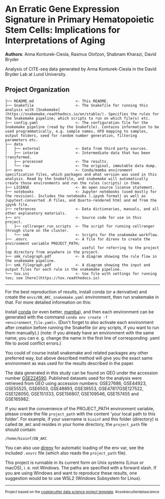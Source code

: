 An Erratic Gene Expression Signature in Primary Hematopoietic Stem Cells: Implications for Interpretations of Aging
==============================

**Authors**: Anna Konturek-Ciesla, Rasmus Olofzon, Shabnam Kharazi, David Bryder

Analysis of CITE-seq data generated by Anna Konturek-Ciesla in the David Bryder
Lab at Lund University.

Project Organization
------------

    ├── README.md                   <- This README.
    ├── Snakefile                   <- The Snakefile for running this analysis with [Snakemake](https://snakemake.readthedocs.io/en/stable/). Specifies the rules for the Snakemake pipeline; which scripts to run on which file(s) etc.
    ├── config.yaml                 <- The configuration file for the Snakemake pipeline (read by the Snakefile). Contains information to be used programmatically, e.g. sample names, HTO mapping to samples, output folders, seed for random number generation, filtering parameters etc.
    ├── data
    │   ├── external                <- Data from third party sources.
    │   ├── interim                 <- Intermediate data that has been transformed.
    │   ├── processed               <- The results.
    │   └── raw                     <- The original, immutable data dump.
    ├── envs                        <- Conda/mamba environment specification files, which packages and what version was used in this analysis. Read by the Snakefile, and snakemake will automatically create those environments and run the rules (scripts) in them.
    ├── LICENSE                     <- An open source license statement.
    ├── notebooks                   <- Jupyter notebooks (used mostly for the revision). Includes the notebooks (.ipynb format) as well as Jupytext-converted .R files, and Quarto-rendered html and md from the ipynb file.
    ├── references                  <- Data dictionaries, manuals, and all other explanatory materials.
    ├── src                         <- Source code for use in this project.
    │   ├── cellranger_run_scripts  <- The script for running cellranger through slurm on the cluster.
    │   └── smk                     <- Scripts for the snakemake workflow.
    ├── .envrc                      <- A file for direnv to create the environment variable PROJECT_PATH;
    │                                  useful for referring to the project top directory from anywhere in the project.
    ├── smk_rulegraph.pdf           <- A diagram showing the rule flow in the snakemake pipeline.
    ├── smk_filegraph.pdf           <- A diagram showing the input and output files for each rule in the snakemake pipeline.
    └── tox.ini                     <- tox file with settings for running tox; see [here](https://tox.readthedocs.io)

--------

For the best reproduction of results, install conda (or a derivative) and create
the `envs/DB_AKC_snakemake.yaml` environment, then run snakemake in that. For
more detailed information on this:

Install [conda](https://docs.conda.io/en/latest/) (or even better,
[mamba](https://github.com/mamba-org/mamba)), and then each environment can be
generated with the command `conda env create -f <environment_file.yaml>`.
(Don't forget to also activate each environment after creation before running
the Snakefile (or any scripts, if you want to run them manually).) (note: if
you already have an environment with the same name, you can e. g. change the
name in the first line of corresponding .yaml file to avoid conflict errors.)

You could of course install snakemake and related packages any other preferred
way, but above described method will give you the exact same environment as was
used for the results described in the paper.

The data generated in this study can be found on GEO under the accession number
[GSE224590](https://www.ncbi.nlm.nih.gov/geo/query/acc.cgi?acc=GSE224590).
Published datasets used for the analysis were retrieved from GEO using
accession numbers: GSE27686, GSE44923, GSE55525, GSE6503, GSE48893, GSE39553,
GSE47817GSE127522, GSE128050, GSE151333, GSE156807, GSE109546, GSE157455 and
GSE165982.

If you want the convenience of the PROJECT_PATH environment variable, please
create the file `project_path` with the content 'your local path to this
folder'. For example, if your username is `bioinf` and this folder (directory)
is called `DB_AKC` and resides in your home directory, the `project_path` file
should contain:

    /home/bioinf/DB_AKC

You can also use [direnv](https://direnv.net/) for automatic loading of the env
var, see the included `.envrc` file (which also reads the `project_path` file).

This project is runnable in its current form on Unix systems (Linux or macOS),
i. e. not Windows. The paths are specified with a forward slash. If you are
using Windows and want to reproduce these results, one suggestion would be to
use WSL2 (Windows Subsystem for Linux).

--------

<p><small>Project based on the <a target="_blank"
href="https://drivendata.github.io/cookiecutter-data-science/">cookiecutter
data science project template</a>. #cookiecutterdatascience</small></p>
